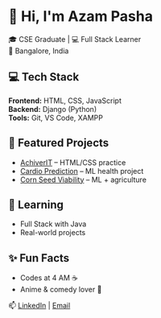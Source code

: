 # 👋 Hi, I'm Azam Pasha

🎓 CSE Graduate | 💻 Full Stack Learner  
📍 Bangalore, India  

## 💻 Tech Stack  
**Frontend:** HTML, CSS, JavaScript  
**Backend:** Django (Python)  
**Tools:** Git, VS Code, XAMPP  

## 📂 Featured Projects  
- [AchiverIT](https://github.com/Azam-aa/AchiverIT) – HTML/CSS practice  
- [Cardio Prediction](https://github.com/Azam-aa/cardio-disease-prediction) – ML health project  
- [Corn Seed Viability](https://github.com/Azam-aa/corn-seed-viability) – ML + agriculture  

## 🔧 Learning  
- Full Stack with Java  
- Real-world projects  

## ✨ Fun Facts  
- Codes at 4 AM ☕  
- Anime & comedy lover 🎥  

📫 [LinkedIn](https://www.linkedin.com/in/azam-pasha01) | [Email](mailto:azamp442@gmail.com)
